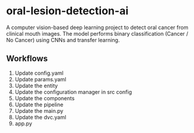# oral-lesion-detection-ai
A computer vision-based deep learning project to detect oral cancer from clinical mouth images. The model performs binary classification (Cancer / No Cancer) using CNNs and transfer learning.


## Workflows
1. Update config.yaml
2. Update params.yaml
3. Update the entity
4. Update the configuration manager in src config
5. Update the components
6. Update the pipeline
7. Update the main.py
8. Update the dvc.yaml
9. app.py
